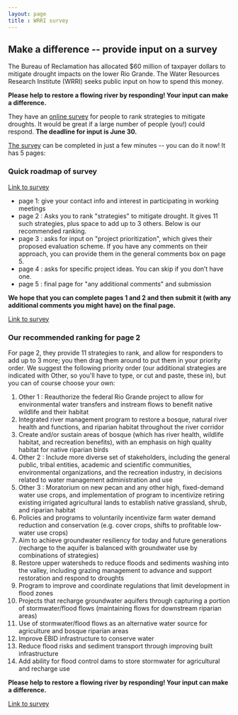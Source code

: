 ```yaml
---
layout: page
title : WRRI survey
---
```



## Make a difference -- provide input on a survey 

   The Bureau of Reclamation has allocated $60 million of taxpayer dollars to mitigate drought impacts on the lower Rio Grande. The Water Resources Research Institute (WRRI) seeks public input on how to spend this money. 

**Please help to restore a flowing river by responding! Your input can make a difference.**

They have an [online survey](https://survey123.arcgis.com/share/2acd82fb2ab94a9e915283875d4fdc1d) for people to rank strategies to mitigate droughts. It would be great if a large number of people (you!) could respond. **The deadline for input is June 30.**

   [The survey](https://survey123.arcgis.com/share/2acd82fb2ab94a9e915283875d4fdc1d) can be completed in just a few minutes -- you can do it now! It has 5 pages:

### Quick roadmap of survey

   [Link to survey](https://survey123.arcgis.com/share/2acd82fb2ab94a9e915283875d4fdc1d)

- page 1: give your contact info and interest in participating in working meetings
- page 2 : Asks you to rank "strategies" to mitigate drought. It gives 11 such strategies, plus space to add up to 3 others. Below is our recommended ranking.
- page 3 : asks for input on "project prioritization", which gives their proposed evaluation scheme.  If you have any comments on their approach, you can provide them in the general comments box on page 5.
- page 4 : asks for specific project ideas. You can skip if you don’t have one.
- page 5 : final page for "any additional comments" and submission

**We hope that you can complete pages 1 and 2 and then submit it (with any additional comments you might have) on the final page.**

   [Link to survey](https://survey123.arcgis.com/share/2acd82fb2ab94a9e915283875d4fdc1d)

### Our recommended ranking for page 2

For page 2, they provide 11 strategies to rank, and allow for responders to add up to 3 more; you then drag them around to put them in your priority order. We suggest the following priority order (our additional strategies are indicated with Other, so you'll have to type, or cut and paste, these in), but you can of course choose your own:
1. Other 1 : Reauthorize the federal Rio Grande project to allow for environmental water transfers and instream flows to benefit native wildlife and their habitat
1. Integrated river management program to restore a bosque, natural river health and functions, and riparian habitat throughout the river corridor
1. Create and/or sustain areas of bosque (which has river health, wildlife habitat, and recreation benefits), with an emphasis on high quality habitat for native riparian birds
1. Other 2 : Include more diverse set of stakeholders, including the general public, tribal entities, academic and scientific communities, environmental organizations, and the recreation industry, in decisions related to water management administration and use 
1. Other 3 : Moratorium on new pecan and any other high, fixed-demand water use crops, and implementation of program to incentivize retiring existing irrigated agricultural lands to establish native grassland, shrub, and riparian habitat 
1. Policies and programs to voluntarily incentivize farm water demand reduction and conservation (e.g. cover crops, shifts to profitable low-water use crops)
1. Aim to achieve groundwater resiliency for today and future generations (recharge to the aquifer is balanced with groundwater use by combinations of strategies)
1. Restore upper watersheds to reduce floods and sediments washing into the valley, including grazing management to advance and support restoration and respond to droughts
1. Program to improve and coordinate regulations that limit development in flood zones
1. Projects that recharge groundwater aquifers through capturing a portion of stormwater/flood flows (maintaining flows for downstream riparian areas)
1. Use of stormwater/flood flows as an alternative water source for agriculture and bosque riparian areas
1. Improve EBID infrastructure to conserve water
1. Reduce flood risks and sediment transport through improving built infrastructure
1. Add ability for flood control dams to store stormwater for agricultural and recharge use

**Please help to restore a flowing river by responding! Your input can make a difference.**

   [Link to survey](https://survey123.arcgis.com/share/2acd82fb2ab94a9e915283875d4fdc1d)


